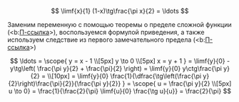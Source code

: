 $$ \limf{x}{1} (1-x)\tg\frac{\pi x}{2}  = \ldots $$

Заменим переменную с помощью теоремы о пределе сложной функции (<b:[П-ссылка](advanced/proto/f-lim/composition)>), воспользуемся формулой приведения, а также используем следствие из первого замечательного предела (<b:[П-ссылка](advanced/proto/f-lim/composition)>)

$$ \ldots = \scope{ y = x - 1 \\[5px] y \to 0 \\[5px] x = y + 1 } = \limf{y}{0} -y\tg\left( \frac{\pi y}{2} + \frac{\pi}{2} \right) = \limf{y}{0} y\ctg\frac{\pi y}{2} = \\[10px] = \limf{y}{0} \frac{1}{\dfrac{\tg\left(\frac{\pi y}{2}\right)\frac{\pi}{2}}{\frac{\pi y}{2}} } = \scope{ u = \frac{\pi y}{2} \\[5px] u \to 0} = \frac{1}{\frac{2}{\pi} \limf{u}{0} \frac{\tg u}{u}} = \frac{2}{\pi} $$